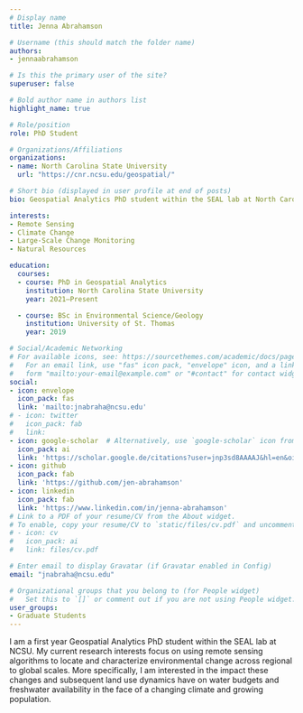 ```yaml
---
# Display name
title: Jenna Abrahamson

# Username (this should match the folder name)
authors:
- jennaabrahamson

# Is this the primary user of the site?
superuser: false

# Bold author name in authors list
highlight_name: true

# Role/position
role: PhD Student

# Organizations/Affiliations
organizations:
- name: North Carolina State University
  url: "https://cnr.ncsu.edu/geospatial/"

# Short bio (displayed in user profile at end of posts)
bio: Geospatial Analytics PhD student within the SEAL lab at North Carolina State University.

interests:
- Remote Sensing
- Climate Change
- Large-Scale Change Monitoring
- Natural Resources

education:
  courses:
  - course: PhD in Geospatial Analytics
    institution: North Carolina State University
    year: 2021–Present

  - course: BSc in Environmental Science/Geology
    institution: University of St. Thomas
    year: 2019

# Social/Academic Networking
# For available icons, see: https://sourcethemes.com/academic/docs/page-builder/#icons
#   For an email link, use "fas" icon pack, "envelope" icon, and a link in the
#   form "mailto:your-email@example.com" or "#contact" for contact widget.
social:
- icon: envelope
  icon_pack: fas
  link: 'mailto:jnabraha@ncsu.edu'
# - icon: twitter
#   icon_pack: fab
#   link:
- icon: google-scholar  # Alternatively, use `google-scholar` icon from `ai` icon pack
  icon_pack: ai
  link: 'https://scholar.google.de/citations?user=jnp3sd8AAAAJ&hl=en&oi=ao'
- icon: github
  icon_pack: fab
  link: 'https://github.com/jen-abrahamson'
- icon: linkedin
  icon_pack: fab
  link: 'https://www.linkedin.com/in/jenna-abrahamson'
# Link to a PDF of your resume/CV from the About widget.
# To enable, copy your resume/CV to `static/files/cv.pdf` and uncomment the lines below.
# - icon: cv
#   icon_pack: ai
#   link: files/cv.pdf

# Enter email to display Gravatar (if Gravatar enabled in Config)
email: "jnabraha@ncsu.edu"

# Organizational groups that you belong to (for People widget)
#   Set this to `[]` or comment out if you are not using People widget.
user_groups:
- Graduate Students
---
```


I am a first year Geospatial Analytics PhD student within the SEAL lab at NCSU.  My current research interests focus on using remote sensing algorithms to locate and characterize environmental change across regional to global scales.  More specifically, I am interested in the impact these changes and subsequent land use dynamics have on water budgets and freshwater availability in the face of a changing climate and growing population.
